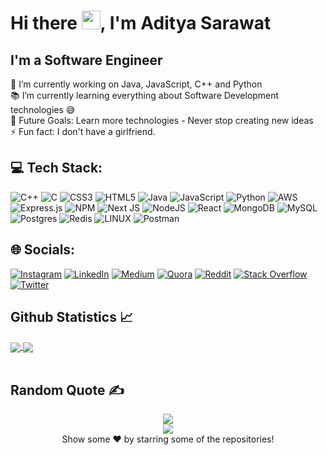 # Hi there <img src="https://raw.githubusercontent.com/MartinHeinz/MartinHeinz/master/wave.gif" width="30px">, I'm Aditya Sarawat

## I'm a Software Engineer 

🔭 I’m currently working on Java, JavaScript, C++ and Python<br>📚 I’m currently learning everything about Software Development technologies 😅<br>💪 Future Goals: Learn more technologies - Never stop creating new ideas<br>⚡ Fun fact: I don't have a girlfriend.

## 💻 Tech Stack:
![C++](https://img.shields.io/badge/c++-%2300599C.svg?style=flat&logo=c%2B%2B&logoColor=white) ![C](https://img.shields.io/badge/c-%2300599C.svg?style=flat&logo=c&logoColor=white) ![CSS3](https://img.shields.io/badge/css3-%231572B6.svg?style=flat&logo=css3&logoColor=white) ![HTML5](https://img.shields.io/badge/html5-%23E34F26.svg?style=flat&logo=html5&logoColor=white) ![Java](https://img.shields.io/badge/java-%23ED8B00.svg?style=flat&logo=java&logoColor=white) ![JavaScript](https://img.shields.io/badge/javascript-%23323330.svg?style=flat&logo=javascript&logoColor=%23F7DF1E) ![Python](https://img.shields.io/badge/python-3670A0?style=flat&logo=python&logoColor=ffdd54) ![AWS](https://img.shields.io/badge/AWS-%23FF9900.svg?style=flat&logo=amazon-aws&logoColor=white) ![Express.js](https://img.shields.io/badge/express.js-%23404d59.svg?style=flat&logo=express&logoColor=%2361DAFB) ![NPM](https://img.shields.io/badge/NPM-%23000000.svg?style=flat&logo=npm&logoColor=white) ![Next JS](https://img.shields.io/badge/Next-black?style=flat&logo=next.js&logoColor=white) ![NodeJS](https://img.shields.io/badge/node.js-6DA55F?style=flat&logo=node.js&logoColor=white) ![React](https://img.shields.io/badge/react-%2320232a.svg?style=flat&logo=react&logoColor=%2361DAFB) ![MongoDB](https://img.shields.io/badge/MongoDB-%234ea94b.svg?style=flat&logo=mongodb&logoColor=white) ![MySQL](https://img.shields.io/badge/mysql-%2300f.svg?style=flat&logo=mysql&logoColor=white) ![Postgres](https://img.shields.io/badge/postgres-%23316192.svg?style=flat&logo=postgresql&logoColor=white) ![Redis](https://img.shields.io/badge/redis-%23DD0031.svg?style=flat&logo=redis&logoColor=white) ![LINUX](https://img.shields.io/badge/Linux-FCC624?style=flat&logo=linux&logoColor=black) ![Postman](https://img.shields.io/badge/Postman-FF6C37?style=flat&logo=postman&logoColor=white)

## 🌐 Socials:
[![Instagram](https://img.shields.io/badge/Instagram-%23E4405F.svg?logo=Instagram&logoColor=white)](https://instagram.com/aditya_sarawat) [![LinkedIn](https://img.shields.io/badge/LinkedIn-%230077B5.svg?logo=linkedin&logoColor=white)](https://linkedin.com/in/aditya-sarawat) [![Medium](https://img.shields.io/badge/Medium-12100E?logo=medium&logoColor=white)](https://medium.com/@adityasarawat) [![Quora](https://img.shields.io/badge/Quora-%23B92B27.svg?logo=Quora&logoColor=white)](https://quora.com/profile/Aditya-Sarawat) [![Reddit](https://img.shields.io/badge/Reddit-%23FF4500.svg?logo=Reddit&logoColor=white)](https://reddit.com/user/aditya-sarawat) [![Stack Overflow](https://img.shields.io/badge/-Stackoverflow-FE7A16?logo=stack-overflow&logoColor=white)](https://stackoverflow.com/users/aditya-sarawat) [![Twitter](https://img.shields.io/badge/Twitter-%231DA1F2.svg?logo=Twitter&logoColor=white)](https://twitter.com/SarawatAditya) 

  <h2> Github Statistics 📈 </h2>
  <div > 
    <a href="https://github.com/aditya-sarawat">
     <img align="center" src="https://github-readme-stats.vercel.app/api?username=aditya-sarawat&theme=onedark&hide_border=false&include_all_commits=true&count_private=true" />
    </a>   
  <a href="https://github.com/aditya-sarawat">
     <img align="center" src="https://github-readme-stats.vercel.app/api/top-langs/?username=aditya-sarawat&theme=onedark&hide_border=false&include_all_commits=true&count_private=true&layout=compact" />
    </a>
  </div><br>

<!-- ## 📊 GitHub Stats:
![](https://github-readme-stats.vercel.app/api?username=aditya-sarawat&theme=onedark&hide_border=false&include_all_commits=true&count_private=true)<br/>
![](https://github-readme-streak-stats.herokuapp.com/?user=aditya-sarawat&theme=onedark&hide_border=false)<br/>
![](https://github-readme-stats.vercel.app/api/top-langs/?username=aditya-sarawat&theme=onedark&hide_border=false&include_all_commits=true&count_private=true&layout=compact) -->

<h2> Random Quote ✍️ </h2>
<div align="center"> 
  <a href="https://github.com/aditya-sarawat">
    <img align="center" src="https://quotes-github-readme.vercel.app/api?type=horizontal&theme=gruvbox" />
  </a>   
</div>

<div align='center'>
  <img align="center" src="https://visitcount.itsvg.in/api?id=aditya-sarawat&icon=0&color=12)](https://visitcount.itsvg.in" /><br>
  Show some ❤️ by starring some of the repositories! 
</div>
